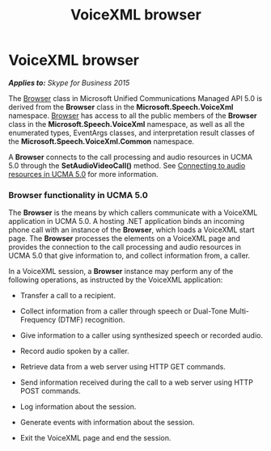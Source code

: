 ﻿---
title: VoiceXML browser
TOCTitle: VoiceXML browser
ms:assetid: ae93b7b5-3bc4-40a6-bf01-ed80182003b5
ms:mtpsurl: https://msdn.microsoft.com/en-us/library/Dn466125(v=office.16)
ms:contentKeyID: 65240066
ms.date: 07/27/2015
mtps_version: v=office.16
---

# VoiceXML browser


_**Applies to:** Skype for Business 2015_

The [Browser](https://msdn.microsoft.com/en-us/library/gg452712\(v=office.16\)) class in Microsoft Unified Communications Managed API 5.0 is derived from the **Browser** class in the **Microsoft.Speech.VoiceXml** namespace. [Browser](https://msdn.microsoft.com/en-us/library/gg452712\(v=office.16\)) has access to all the public members of the **Browser** class in the **Microsoft.Speech.VoiceXml** namespace, as well as all the enumerated types, EventArgs classes, and interpretation result classes of the **Microsoft.Speech.VoiceXml.Common** namespace.

A **Browser** connects to the call processing and audio resources in UCMA 5.0 through the **SetAudioVideoCall()** method. See [Connecting to audio resources in UCMA 5.0](connecting-to-audio-resources-in-ucma-5-0.md) for more information.

### Browser functionality in UCMA 5.0

The **Browser** is the means by which callers communicate with a VoiceXML application in UCMA 5.0. A hosting .NET application binds an incoming phone call with an instance of the **Browser**, which loads a VoiceXML start page. The **Browser** processes the elements on a VoiceXML page and provides the connection to the call processing and audio resources in UCMA 5.0 that give information to, and collect information from, a caller.

In a VoiceXML session, a **Browser** instance may perform any of the following operations, as instructed by the VoiceXML application:

  - Transfer a call to a recipient.

  - Collect information from a caller through speech or Dual-Tone Multi-Frequency (DTMF) recognition.

  - Give information to a caller using synthesized speech or recorded audio.

  - Record audio spoken by a caller.

  - Retrieve data from a web server using HTTP GET commands.

  - Send information received during the call to a web server using HTTP POST commands.

  - Log information about the session.

  - Generate events with information about the session.

  - Exit the VoiceXML page and end the session.

